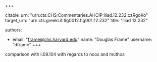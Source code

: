 +++


citable_urn: "urn:cts:CHS:Commentaries.AHCIP:Iliad.12.232.czRgoKo"
target_urn: "urn:cts:greekLit:tlg0012.tlg001:12.232"
title: "Iliad 12.232"

authors:
- email: "frame@chs.harvard.edu"
  name: "Douglas Frame"
  username: "dframe"
+++

<p>comparison with I.09.104 with regards to noos and muthos</p>